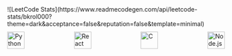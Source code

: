 <div>
  ![LeetCode Stats](https://www.readmecodegen.com/api/leetcode-stats/bkrol000?theme=dark&acceptance=false&reputation=false&template=minimal) <br/>

  <div style="display: flex; justify-content: space-between; align-items: center; width: 100%; max-width: 600px; margin-top: 10px;">
    <img src="https://cdn.jsdelivr.net/gh/devicons/devicon/icons/python/python-original.svg" alt="Python" width="40"/>
    <img src="https://cdn.jsdelivr.net/gh/devicons/devicon/icons/react/react-original.svg" alt="React" width="40"/>
    <img src="https://cdn.jsdelivr.net/gh/devicons/devicon/icons/c/c-original.svg" alt="C" width="40"/>
    <img src="https://cdn.jsdelivr.net/gh/devicons/devicon/icons/nodejs/nodejs-original.svg" alt="Node.js" width="40"/>
  </div>
</div>

<!--
**BartekK2/BartekK2** is a ✨ _special_ ✨ repository because its `README.md` (this file) appears on your GitHub profile.

Here are some ideas to get you started:

- 🔭 I’m currently working on ...
- 🌱 I’m currently learning ...
- 👯 I’m looking to collaborate on ...
- 🤔 I’m looking for help with ...
- 💬 Ask me about ...
- 📫 How to reach me: ...
- 😄 Pronouns: ...
- ⚡ Fun fact: ...
-->
